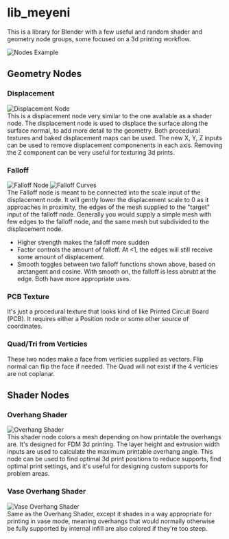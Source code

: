# lib_meyeni
This is a library for Blender with a few useful and random shader and geometry node groups, some focused on a 3d printing workflow.

![Nodes Example](https://github.com/Trainraider/lib_meyeni/blob/main/pictures/geo_nodes.png?raw=true)
## Geometry Nodes
### Displacement
![Displacement Node](https://github.com/Trainraider/lib_meyeni/blob/main/pictures/displacement.png?raw=true)    
This is a displacement node very similar to the one available as a shader node.
The displacement node is used to displace the surface along the surface normal, to add more detail to the geometry.
Both procedural textures and baked displacement maps can be used. The new X, Y, Z inputs can be used to remove displacement componenents in each axis.
Removing the Z component can be very useful for texturing 3d prints.

### Falloff
![Falloff Node](https://github.com/Trainraider/lib_meyeni/blob/main/pictures/falloff1.png?raw=true)
![Falloff Curves](https://github.com/Trainraider/lib_meyeni/blob/main/pictures/falloff.png?raw=true)    
The Falloff node is meant to be connected into the scale input of the displacement node.
It will gently lower the displacement scale to 0 as it approaches in proximity,
the edges of the mesh supplied to the "target" input of the falloff node. Generally you would supply
a simple mesh with few edges to the falloff node, and the same mesh but subdivided to the displacement node.

* Higher strength makes the falloff more sudden
* Factor controls the amount of falloff. At <1, the edges will still receive some amount of displacement.
* Smooth toggles between two falloff functions shown above, based on arctangent and cosine. With smooth on, the falloff is less abrubt at the edge.
Both have more appropriate uses.

### PCB Texture
It's just a procedural texture that looks kind of like Printed Circuit Board (PCB). It requires either a Position node or some other source of coordinates.

### Quad/Tri from Verticies
These two nodes make a face from verticies supplied as vectors. Flip normal can flip the face if needed.
The Quad will not exist if the 4 verticies are not coplanar.

## Shader Nodes
### Overhang Shader
![Overhang Shader](https://github.com/Trainraider/lib_meyeni/blob/main/pictures/overhang_shader.png?raw=true)    
This shader node colors a mesh depending on how printable the overhangs are. It's designed for FDM 3d printing.
The layer height and extrusion width inputs are used to calculate the maximum printable overhang angle.
This node can be used to find optimal 3d print positions to reduce supports, find optimal print settings, and it's
useful for designing custom supports for problem areas.

### Vase Overhang Shader
![Vase Overhang Shader](https://github.com/Trainraider/lib_meyeni/blob/main/pictures/vase_overhang_shader.png?raw=true)    
Same as the Overhang Shader, except it shades in a way appropriate for printing in vase mode,
meaning overhangs that would normally otherwise be fully supported by internal infill are also colored if they're too steep.
